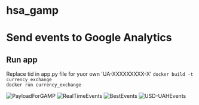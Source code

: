 # hsa_gamp

# Send events to Google Analytics

## Run app
Replace tid in app.py file for yuor own 'UA-XXXXXXXXX-X'
```docker build -t currency_exchange```  
```docker run currency_exchange```  

![PayloadForGAMP](https://user-images.githubusercontent.com/52753625/188312882-a2a89f79-b7eb-4f14-a4a8-396d8ad9edfe.PNG)
![RealTimeEvents](https://user-images.githubusercontent.com/52753625/188312885-fce5b251-e45a-4568-be18-f1c8c7de154e.PNG)
![BestEvents](https://user-images.githubusercontent.com/52753625/188312888-2d18394b-c2d5-4bb4-a1de-05fa7afb4f29.PNG)
![USD-UAHEvents](https://user-images.githubusercontent.com/52753625/188312892-a06b9119-06bd-4c49-b19a-fe2236ea3cbe.PNG)
